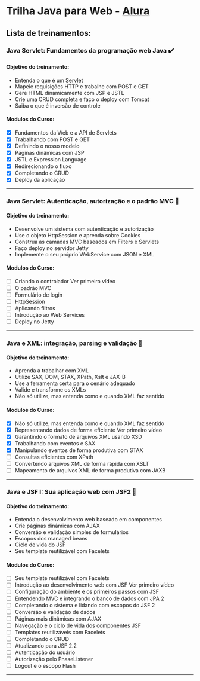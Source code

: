 # Trilha Java para Web - [Alura](https://www.alura.com.br/)

## Lista de treinamentos:

### Java Servlet: Fundamentos da programação web Java :heavy_check_mark:

#### Objetivo do treinamento:

- Entenda o que é um Servlet
- Mapeie requisições HTTP e trabalhe com POST e GET
- Gere HTML dinamicamente com JSP e JSTL
- Crie uma CRUD completa e faço o deploy com Tomcat
- Saiba o que é inversão de controle

#### Modulos do Curso:

- [x] Fundamentos da Web e a API de Servlets
- [x] Trabalhando com POST e GET
- [x] Definindo o nosso modelo
- [x] Páginas dinâmicas com JSP
- [x] JSTL e Expression Language
- [x] Redirecionando o fluxo
- [x] Completando o CRUD
- [x] Deploy da aplicação

<hr>

### Java Servlet: Autenticação, autorização e o padrão MVC :black_square_button:

#### Objetivo do treinamento:

- Desenvolve um sistema com autenticação e autorização
- Use o objeto HttpSession e aprenda sobre Cookies
- Construa as camadas MVC baseados em Filters e Servlets
- Faço deploy no servidor Jetty
- Implemente o seu próprio WebService com JSON e XML

#### Modulos do Curso:

- [ ] Criando o controlador Ver primeiro vídeo
- [ ] O padrão MVC
- [ ] Formulário de login
- [ ] HttpSession
- [ ] Aplicando filtros
- [ ] Introdução ao Web Services
- [ ] Deploy no Jetty

<hr>


### Java e XML: integração, parsing e validação :pushpin:

#### Objetivo do treinamento:

- Aprenda a trabalhar com XML
- Utilize SAX, DOM, STAX, XPath, Xslt e JAX-B
- Use a ferramenta certa para o cenário adequado
- Valide e transforme os XMLs
- Não só utilize, mas entenda como e quando XML faz sentido

#### Modulos do Curso:

- [x] Não só utilize, mas entenda como e quando XML faz sentido
- [x] Representando dados de forma eficiente Ver primeiro vídeo
- [x] Garantindo o formato de arquivos XML usando XSD
- [x] Trabalhando com eventos e SAX
- [x] Manipulando eventos de forma produtiva com STAX
- [ ] Consultas eficientes com XPath
- [ ] Convertendo arquivos XML de forma rápida com XSLT
- [ ] Mapeamento de arquivos XML de forma produtiva com JAXB

<hr>

### Java e JSF I: Sua aplicação web com JSF2 :black_square_button:

#### Objetivo do treinamento:

- Entenda o desenvolvimento web baseado em componentes
- Crie páginas dinâmicas com AJAX
- Conversão e validação simples de formulários
- Escopos dos managed beans
- Ciclo de vida do JSF
- Seu template reutilizável com Facelets

#### Modulos do Curso:

- [ ] Seu template reutilizável com Facelets
- [ ] Introdução ao desenvolvimento web com JSF Ver primeiro vídeo
- [ ] Configuração do ambiente e os primeiros passos com JSF
- [ ] Entendendo MVC e integrando o banco de dados com JPA 2
- [ ] Completando o sistema e lidando com escopos do JSF 2
- [ ] Conversão e validação de dados
- [ ] Páginas mais dinâmicas com AJAX
- [ ] Navegação e o ciclo de vida dos componentes JSF
- [ ] Templates reutilizáveis com Facelets
- [ ] Completando o CRUD
- [ ] Atualizando para JSF 2.2
- [ ] Autenticação do usuário
- [ ] Autorização pelo PhaseListener
- [ ] Logout e o escopo Flash

<hr>